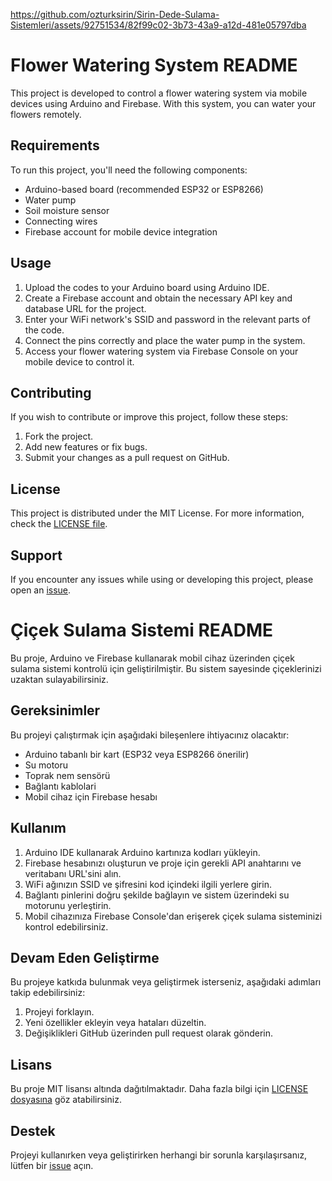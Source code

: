 


https://github.com/ozturksirin/Sirin-Dede-Sulama-Sistemleri/assets/92751534/82f99c02-3b73-43a9-a12d-481e05797dba

# Flower Watering System README

This project is developed to control a flower watering system via mobile devices using Arduino and Firebase. With this system, you can water your flowers remotely.

## Requirements

To run this project, you'll need the following components:
- Arduino-based board (recommended ESP32 or ESP8266)
- Water pump
- Soil moisture sensor
- Connecting wires
- Firebase account for mobile device integration

## Usage

1. Upload the codes to your Arduino board using Arduino IDE.
2. Create a Firebase account and obtain the necessary API key and database URL for the project.
3. Enter your WiFi network's SSID and password in the relevant parts of the code.
4. Connect the pins correctly and place the water pump in the system.
5. Access your flower watering system via Firebase Console on your mobile device to control it.

## Contributing

If you wish to contribute or improve this project, follow these steps:

1. Fork the project.
2. Add new features or fix bugs.
3. Submit your changes as a pull request on GitHub.

## License

This project is distributed under the MIT License. For more information, check the [LICENSE file](LICENSE).

## Support

If you encounter any issues while using or developing this project, please open an [issue](https://github.com/ozturksirin/ardunio_final_proje_cicek/issues).

# Çiçek Sulama Sistemi README

Bu proje, Arduino ve Firebase kullanarak mobil cihaz üzerinden çiçek sulama sistemi kontrolü için geliştirilmiştir. Bu sistem sayesinde çiçeklerinizi uzaktan sulayabilirsiniz.

## Gereksinimler

Bu projeyi çalıştırmak için aşağıdaki bileşenlere ihtiyacınız olacaktır:
- Arduino tabanlı bir kart (ESP32 veya ESP8266 önerilir)
- Su motoru
- Toprak nem sensörü
- Bağlantı kablolari
- Mobil cihaz için Firebase hesabı

## Kullanım

1. Arduino IDE kullanarak Arduino kartınıza kodları yükleyin.
2. Firebase hesabınızı oluşturun ve proje için gerekli API anahtarını ve veritabanı URL'sini alın.
3. WiFi ağınızın SSID ve şifresini kod içindeki ilgili yerlere girin.
4. Bağlantı pinlerini doğru şekilde bağlayın ve sistem üzerindeki su motorunu yerleştirin.
5. Mobil cihazınıza Firebase Console'dan erişerek çiçek sulama sisteminizi kontrol edebilirsiniz.

## Devam Eden Geliştirme

Bu projeye katkıda bulunmak veya geliştirmek isterseniz, aşağıdaki adımları takip edebilirsiniz:

1. Projeyi forklayın.
2. Yeni özellikler ekleyin veya hataları düzeltin.
3. Değişiklikleri GitHub üzerinden pull request olarak gönderin.

## Lisans

Bu proje MIT lisansı altında dağıtılmaktadır. Daha fazla bilgi için [LICENSE dosyasına](LICENSE) göz atabilirsiniz.

## Destek

Projeyi kullanırken veya geliştirirken herhangi bir sorunla karşılaşırsanız, lütfen bir [issue](https://github.com/ozturksirin/ardunio_final_proje_cicek/issues) açın.

